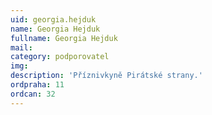 ```yaml
---
uid: georgia.hejduk
name: Georgia Hejduk
fullname: Georgia Hejduk
mail: 
category: podporovatel
img: 
description: 'Příznivkyně Pirátské strany.'
ordpraha: 11
ordcan: 32
---
```

